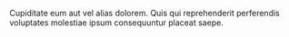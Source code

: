 Cupiditate eum aut vel alias dolorem. Quis qui reprehenderit perferendis voluptates molestiae ipsum consequuntur placeat saepe.